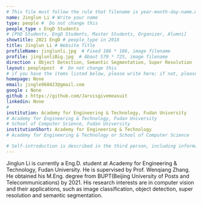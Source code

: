 ```yaml
---
# This file must follow the rule that filename is year-month-day-name.md .
name: Jinglun Li # Write your name
type: people #  Do not change this
people_type : EngD Students
# [PhD Students, EngD Students, Master Students, Organizer, Alumni]
showtitle: 2021 EngD # people_type in 201X
title: Jinglun Li # Website Title
profileName: jinglunli.jpg  # Fixed 186 * 186, image filename
profile: jinglunliBig.jpg  # About 570 * 725, image filename
direction : Object Detection, Semantic Segmentation, Super Resolution
layout: peoplepost  #  Do not change this
# if you have the items listed below, please write here; if not, please write None.
homepage: None
email: jingle960423@gmail.com
google : None
github : https://github.com/Jarvisgivemeasuit
linkedin: None
# 
institution: Academy for Engineering & Technology, Fudan University
# Academy for Engineering & Technology, Fudan University
# School of Computer Science, Fudan University
institutionShort: Academy for Engineering & Technology
# Academy for Engineering & Technology or School of Computer Science

# Self-introduction is described in the third person, including information such as educational experience
---
```


Jinglun Li is currently a Eng.D. student at Academy for Engineering & Technology, Fudan University. He is supervised by Prof. Wenqiang Zhang. He obtained his M.Eng. degree from BUPT(Beijing University of Posts and Telecommunications) by 2021. His research interests are in computer vision and their applications, such as image classification, object detection, super resolution and semantic segmentation.





